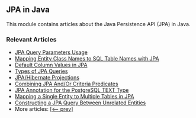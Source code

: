 ## JPA in Java

This module contains articles about the Java Persistence API (JPA) in Java.

### Relevant Articles

- [JPA Query Parameters Usage](https://www.baeldung.com/jpa-query-parameters)
- [Mapping Entity Class Names to SQL Table Names with JPA](https://www.baeldung.com/jpa-entity-table-names)
- [Default Column Values in JPA](https://www.baeldung.com/jpa-default-column-values)
- [Types of JPA Queries](https://www.baeldung.com/jpa-queries)
- [JPA/Hibernate Projections](https://www.baeldung.com/jpa-hibernate-projections)
- [Combining JPA And/Or Criteria Predicates](https://www.baeldung.com/jpa-and-or-criteria-predicates)
- [JPA Annotation for the PostgreSQL TEXT Type](https://www.baeldung.com/jpa-annotation-postgresql-text-type)
- [Mapping a Single Entity to Multiple Tables in JPA](https://www.baeldung.com/jpa-mapping-single-entity-to-multiple-tables)
- [Constructing a JPA Query Between Unrelated Entities](https://www.baeldung.com/jpa-query-unrelated-entities)
- More articles: [[<-- prev]](/java-jpa)
